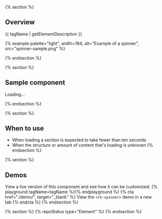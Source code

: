 {% section %}
## Overview
{{ tagName | getElementDescription }}

{% example palette="light",
           width=184,
           alt="Example of a spinner",
           src="spinner-sample.png" %}

{% endsection %}

{% section %}
## Sample component
<rh-spinner>Loading...</rh-spinner>

{% endsection %}

{% section %}
  ## When to use
  - When loading a section is expected to take fewer than ten seconds
  - When the structure or amount of content that's loading is unknown
{% endsection %}

{% section %}
  ## Demos
  View a live version of this component and see how it can be customized.
  {% playground tagName=tagName %}{% endplayground %}
  {% cta href="./demo/", target="_blank" %}
    View the `<rh-spinner>` demo in a new tab
  {% endcta %}
{% endsection %}

{% section %}
{% repoStatus type="Element" %}
{% endsection %}